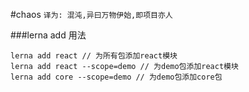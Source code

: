 #chaos
`译为: 混沌,异曰万物伊始,即项目亦人`

###lerna add 用法

```shell script
lerna add react // 为所有包添加react模块
lerna add react --scope=demo // 为demo包添加react模块
lerna add core --scope=demo // 为demo包添加core包
```
